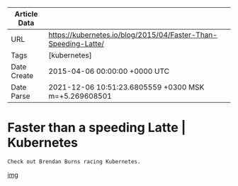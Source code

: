 |             Article Data             ||
| ----------------- | ----------------- |
| URL               | https://kubernetes.io/blog/2015/04/Faster-Than-Speeding-Latte/        |
| Tags              | [kubernetes]       |
| Date Create       | 2015-04-06 00:00:00 &#43;0000 UTC |
| Date Parse        | 2021-12-06 10:51:23.6805559 &#43;0300 MSK m=&#43;5.269608501  |

#  Faster than a speeding Latte  | Kubernetes

	
	
	
	
	Check out Brendan Burns racing Kubernetes.
[img](https://www.youtube.com/watch?v=?7vZ9dRKRMyc)


	

	


